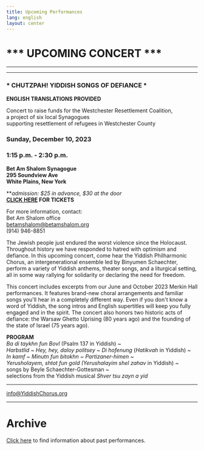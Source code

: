 ```yaml
---
title: Upcoming Performances
lang: english
layout: center
---
```


# *** UPCOMING CONCERT ***

_____

*********

### * CHUTZPAH! YIDDISH SONGS OF DEFIANCE *  

**ENGLISH TRANSLATIONS PROVIDED**  

Concert to raise funds for the Westchester Resettlement Coalition,  
a project of six local Synagogues  
supporting resettlement of refugees in Westchester County  

### Sunday, December 10, 2023  
### 1:15 p.m. - 2:30 p.m.

**Bet Am Shalom Synagogue  
295 Soundview Ave  
White Plains, New York**

**_admission: $25 in advance, $30 at the door_  
**[CLICK HERE](https://betamshalom.org/yiddishchorus/) FOR TICKETS**  

For more information, contact:  
Bet Am Shalom office  
[betamshalom@betamshalom.org](mailto:betamshalom@betamshalom.org)  
(914) 946-8851  

The Jewish people just endured the worst violence since the Holocaust. Throughout history we have responded to hatred with optimism and defiance. In this upcoming concert, come hear the Yiddish Philharmonic Chorus, an intergenerational ensemble led by Binyumen Schaechter, perform a variety of Yiddish anthems, theater songs, and a liturgical setting, all in some way rallying for solidarity or declaring the need for freedom.  

This concert includes excerpts from our June and October 2023 Merkin Hall performances.  It features brand-new choral arrangements and familiar songs you'll hear in a completely different way. Even if you don't know a word of Yiddish, the song intros and English supertitles will keep you fully engaged and in the spirit. The concert also honors two historic acts of defiance: the Warsaw Ghetto Uprising (80 years ago) and the founding of the state of Israel (75 years ago).  

**PROGRAM**  
*Ba di taykhn fun Bovl* (Psalm 137 in Yiddish) ~  
*Harbstlid ~ Hey, hey, daloy politsey ~ Di hofenung* (*Hatikvah* in Yiddish) ~  
*In kamf ~ Minutn fun bitokhn ~ Partizaner-himen* ~  
*Yerusholayem, shtot fun gold (Yerushalayim shel zahav* in Yiddish) ~  
songs by Beyle Schaechter-Gottesman ~  
selections from the Yiddish musical *Shver tsu zayn a yid*  

*********

[info@YiddishChorus.org](mailto:info@yiddishchorus.org)  

_____

# Archive

[Click here](concerts_archive.html) to find information about past performances.
